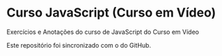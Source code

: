 # Curso JavaScript (Curso em Vídeo)
 Exercícios e Anotações do curso de JavaScript do Curso em Vídeo

Este repositório foi sincronizado com o do GitHub.
